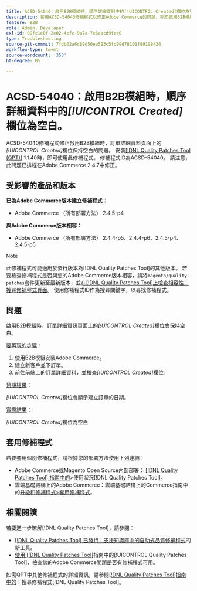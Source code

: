 ```yaml
---
title: ACSD-54040：啟用B2B模組時，順序詳細資料中的[!UICONTROL Created]欄位為空白
description: 套用ACSD-54040修補程式以修正Adobe Commerce的問題，亦即啟用B2B模組時，訂單詳細資料頁面上的[!UICONTROL Created]欄位為空白。
feature: B2B
role: Admin, Developer
exl-id: 09fc1e0f-2e02-4cfc-9a7a-7c6aacd9fee0
type: Troubleshooting
source-git-commit: 7fdb02a6d89d50ea593c5fd99d78101f89198424
workflow-type: tm+mt
source-wordcount: '353'
ht-degree: 0%

---
```


# ACSD-54040：啟用B2B模組時，順序詳細資料中的&#x200B;*[!UICONTROL Created]*&#x200B;欄位為空白。

ACSD-54040修補程式修正啟用B2B模組時，訂單詳細資料頁面上的&#x200B;*[!UICONTROL Created]*&#x200B;欄位保持空白的問題。 安裝[[!DNL Quality Patches Tool (QPT)]](https://experienceleague.adobe.com/en/docs/commerce-operations/tools/quality-patches-tool/quality-patches-tool-to-self-serve-quality-patches) 1.1.40時，即可使用此修補程式。 修補程式ID為ACSD-54040。 請注意，此問題已排程在Adobe Commerce 2.4.7中修正。

## 受影響的產品和版本

**已為Adobe Commerce版本建立修補程式：**

* Adobe Commerce （所有部署方法） 2.4.5-p4

**與Adobe Commerce版本相容：**

* Adobe Commerce （所有部署方法） 2.4.4-p5、2.4.4-p6、2.4.5-p4、2.4.5-p5

>[!NOTE]
>
>此修補程式可能適用於發行版本為[!DNL Quality Patches Tool]的其他版本。 若要檢查修補程式是否與您的Adobe Commerce版本相容，請將`magento/quality-patches`套件更新至最新版本，並在[[!DNL Quality Patches Tool]上檢查相容性：搜尋修補程式頁面](https://experienceleague.adobe.com/tools/commerce-quality-patches/index.html)。 使用修補程式ID作為搜尋關鍵字，以尋找修補程式。

## 問題

啟用B2B模組時，訂單詳細資訊頁面上的&#x200B;*[!UICONTROL Created]*&#x200B;欄位會保持空白。

<u>要再現的步驟</u>：

1. 使用B2B模組安裝Adobe Commerce。
1. 建立新客戶並下訂單。
1. 前往前端上的訂單詳細資料，並檢查&#x200B;*[!UICONTROL Created]*&#x200B;欄位。

<u>預期結果</u>：

*[!UICONTROL Created]*&#x200B;欄位會顯示建立訂單的日期。

<u>實際結果</u>：

*[!UICONTROL Created]*&#x200B;欄位為空白

## 套用修補程式

若要套用個別修補程式，請根據您的部署方法使用下列連結：

* Adobe Commerce或Magento Open Source內部部署： [[!DNL Quality Patches Tool] 指南中的](/help/tools/quality-patches-tool/usage.md)>使用狀況[!DNL Quality Patches Tool]。
* 雲端基礎結構上的Adobe Commerce：雲端基礎結構上的Commerce指南中的[升級和修補程式>套用修補程式](https://experienceleague.adobe.com/docs/commerce-cloud-service/user-guide/develop/upgrade/apply-patches.html)。

## 相關閱讀

若要進一步瞭解[!DNL Quality Patches Tool]，請參閱：

* [[!DNL Quality Patches Tool] 已發行：支援知識庫中的自助式品質修補程式](https://experienceleague.adobe.com/en/docs/commerce-operations/tools/quality-patches-tool/quality-patches-tool-to-self-serve-quality-patches)的新工具。
* [使用 [!DNL Quality Patches Tool]](/help/tools/quality-patches-tool/patches-available-in-qpt/check-patch-for-magento-issue-with-magento-quality-patches.md)指南中的[!UICONTROL Quality Patches Tool]，檢查您的Adobe Commerce問題是否有修補程式可用。


如需QPT中其他修補程式的詳細資訊，請參閱[[!DNL Quality Patches Tool]指南中的](https://experienceleague.adobe.com/tools/commerce-quality-patches/index.html)：搜尋修補程式[!DNL Quality Patches Tool]。
